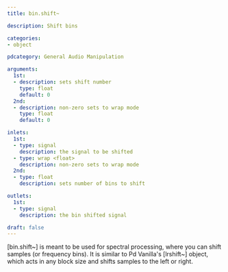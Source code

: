 ```yaml
---
title: bin.shift~

description: Shift bins

categories:
- object

pdcategory: General Audio Manipulation

arguments:
  1st:
  - description: sets shift number
    type: float
    default: 0
  2nd:
  - description: non-zero sets to wrap mode
    type: float
    default: 0

inlets:
  1st:
  - type: signal
    description: the signal to be shifted
  - type: wrap <float>
    description: non-zero sets to wrap mode
  2nd:
  - type: float
    description: sets number of bins to shift

outlets:
  1st:
  - type: signal
    description: the bin shifted signal

draft: false
---
```


[bin.shift~] is meant to be used for spectral processing, where you can shift samples (or frequency bins). It is similar to Pd Vanilla's [lrshift~] object, which acts in any block size and shifts samples to the left or right.
